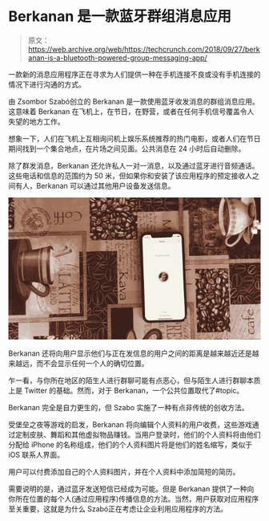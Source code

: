 # Berkanan 是一款蓝牙群组消息应用 

> 原文：<https://web.archive.org/web/https://techcrunch.com/2018/09/27/berkanan-is-a-bluetooth-powered-group-messaging-app/>

一款新的消息应用程序正在寻求为人们提供一种在手机连接不良或没有手机连接的情况下进行沟通的方式。

由 Zsombor Szabó创立的 Berkanan 是一款使用蓝牙收发消息的群组消息应用。这意味着 Berkanan 在飞机上，在节日，在野营，或者在任何手机信号覆盖令人失望的地方工作。

想象一下，人们在飞机上互相询问机上娱乐系统推荐的热门电影，或者人们在节日期间找到一个集合地点，在片场之间见面。公共消息在 24 小时后自动删除。

除了群发消息，Berkanan 还允许私人一对一消息，以及通过蓝牙进行音频通话。这些电话和信息的范围约为 50 米，但如果你和安装了该应用程序的预定接收人之间有人，Berkanan 可以通过其他用户设备发送信息。

![](img/396ed90e1dd4ac315d28383ec6b6a424.png)

Berkanan 还将向用户显示他们与正在发信息的用户之间的距离是越来越近还是越来越远，而不会显示任何一个人的确切位置。

乍一看，与你所在地区的陌生人进行群聊可能有点恶心，但与陌生人进行群聊本质上是 Twitter 的基础。然而，对于 Berkanan，一个公共位置取代了#topic。

Berkanan 完全是自力更生的，但 Szabo 实施了一种有点非传统的创收方法。

受堡垒之夜等游戏的启发，Berkanan 将向编辑个人资料的用户收费，这些游戏通过定制皮肤、舞蹈和其他虚拟物品赚钱。当用户登录时，他们的个人资料将由他们分配给 iPhone 的名称组成，他们的个人资料图片将是他们的姓名缩写，类似于 iOS 联系人界面。

用户可以付费添加自己的个人资料图片，并在个人资料中添加简短的简历。

需要说明的是，通过蓝牙发送短信已经成为可能。但是 Berkanan 提供了一种向你所在位置的每个人(通过应用程序)传播信息的方法。当然，用户获取对应用程序至关重要，这就是为什么 Szabó正在考虑让企业利用应用程序的方法。